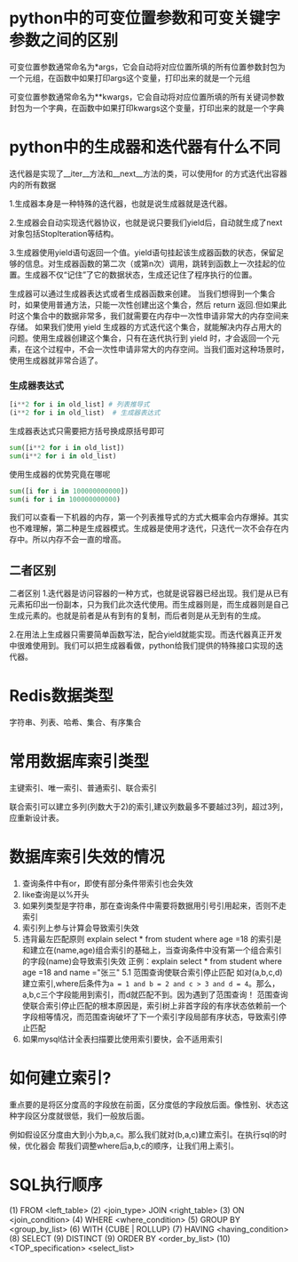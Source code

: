 # python中的可变位置参数和可变关键字参数之间的区别
可变位置参数通常命名为*args，它会自动将对应位置所填的所有位置参数封包为一个元组，在函数中如果打印args这个变量，打印出来的就是一个元组

可变位置参数通常命名为**kwargs，它会自动将对应位置所填的所有关键词参数封包为一个字典，在函数中如果打印kwargs这个变量，打印出来的就是一个字典

# python中的生成器和迭代器有什么不同
迭代器是实现了__iter__方法和__next__方法的类，可以使用for 的方式迭代出容器内的所有数据

1.生成器本身是一种特殊的迭代器，也就是说生成器就是迭代器。

2.生成器会自动实现迭代器协议，也就是说只要我们yield后，自动就生成了next对象包括StopIteration等结构。

3.生成器使用yield语句返回一个值。yield语句挂起该生成器函数的状态，保留足够的信息。对生成器函数的第二次（或第n次）调用，跳转到函数上一次挂起的位置。生成器不仅“记住”了它的数据状态，生成还记住了程序执行的位置。

生成器可以通过生成器表达式或者生成器函数来创建。
当我们想得到一个集合时，如果使用普通方法，只能一次性创建出这个集合，然后 return 返回.但如果此时这个集合中的数据非常多，我们就需要在内存中一次性申请非常大的内存空间来存储。
如果我们使用 yield 生成器的方式迭代这个集合，就能解决内存占用大的问题。使用生成器创建这个集合，只有在迭代执行到 yield 时，才会返回一个元素，在这个过程中，不会一次性申请非常大的内存空间。当我们面对这种场景时，使用生成器就非常合适了。

### 生成器表达式
```py
[i**2 for i in old_list] # 列表推导式
(i**2 for i in old_list)  # 生成器表达式  
```

生成器表达式只需要把方括号换成原括号即可
```py
sum([i**2 for i in old_list])
sum(i**2 for i in old_list)
```

使用生成器的优势究竟在哪呢
```py
sum([i for i in 100000000000])
sum(i for i in 100000000000)
```

我们可以查看一下机器的内存，第一个列表推导式的方式大概率会内存爆掉。其实也不难理解，第二种是生成器模式。生成器是使用才迭代，只迭代一次不会存在内存中。所以内存不会一直的增高。

## 二者区别
二者区别
1.迭代器是访问容器的一种方式，也就是说容器已经出现。我们是从已有元素拓印出一份副本，只为我们此次迭代使用。而生成器则是，而生成器则是自己生成元素的。也就是前者是从有到有的复制，而后者则是从无到有的生成。

2.在用法上生成器只需要简单函数写法，配合yield就能实现。而迭代器真正开发中很难使用到。我们可以把生成器看做，python给我们提供的特殊接口实现的迭代器。

# Redis数据类型
字符串、列表、哈希、集合、有序集合

# 常用数据库索引类型
主键索引、唯一索引、普通索引、联合索引

联合索引可以建立多列(列数大于2)的索引,建议列数最多不要越过3列，超过3列，应重新设计表。

# 数据库索引失效的情况
1. 查询条件中有or，即使有部分条件带索引也会失效
2. like查询是以%开头
3. 如果列类型是字符串，那在查询条件中需要将数据用引号引用起来，否则不走索引
4. 索引列上参与计算会导致索引失效
5. 违背最左匹配原则 
explain select * from student where age =18
的索引是和建立在(name,age)组合索引的基础上，当查询条件中没有第一个组合索引的字段(name)会导致索引失效
正例：explain select * from student where age =18 and name ="张三"
    5.1 范围查询使联合索引停止匹配
    如对(a,b,c,d)建立索引,where后条件为`a = 1 and b = 2 and c > 3 and d = 4`。那么，a,b,c三个字段能用到索引，而d就匹配不到。因为遇到了范围查询！
    范围查询使联合索引停止匹配的根本原因是，索引树上非首字段的有序状态依赖前一个字段相等情况，而范围查询破坏了下一个索引字段局部有序状态，导致索引停止匹配
6. 如果mysql估计全表扫描要比使用索引要快，会不适用索引

# 如何建立索引?
重点要的是将区分度高的字段放在前面，区分度低的字段放后面。像性别、状态这种字段区分度就很低，我们一般放后面。

例如假设区分度由大到小为b,a,c。那么我们就对(b,a,c)建立索引。在执行sql的时候，优化器会 帮我们调整where后a,b,c的顺序，让我们用上索引。

# SQL执行顺序
(1) FROM <left_table> 
(2) <join_type> JOIN <right_table> 
(3) ON <join_condition> 
(4) WHERE <where_condition> 
(5) GROUP BY <group_by_list>
(6) WITH {CUBE | ROLLUP} 
(7) HAVING <having_condition> 
(8) SELECT (9) DISTINCT 
(9) ORDER BY <order_by_list> 
(10) <TOP_specification> <select_list>